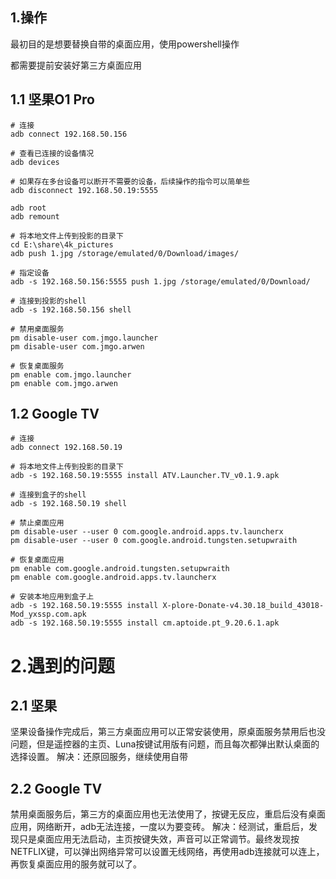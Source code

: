 ## 1.操作
最初目的是想要替换自带的桌面应用，使用powershell操作

都需要提前安装好第三方桌面应用

## 1.1 坚果O1 Pro
```shell
# 连接
adb connect 192.168.50.156

# 查看已连接的设备情况
adb devices

# 如果存在多台设备可以断开不需要的设备，后续操作的指令可以简单些
adb disconnect 192.168.50.19:5555

adb root
adb remount

# 将本地文件上传到投影的目录下
cd E:\share\4k_pictures
adb push 1.jpg /storage/emulated/0/Download/images/

# 指定设备
adb -s 192.168.50.156:5555 push 1.jpg /storage/emulated/0/Download/

# 连接到投影的shell
adb -s 192.168.50.156 shell

# 禁用桌面服务
pm disable-user com.jmgo.launcher
pm disable-user com.jmgo.arwen

# 恢复桌面服务
pm enable com.jmgo.launcher
pm enable com.jmgo.arwen
```

## 1.2 Google TV
```shell
# 连接
adb connect 192.168.50.19

# 将本地文件上传到投影的目录下
adb -s 192.168.50.19:5555 install ATV.Launcher.TV_v0.1.9.apk

# 连接到盒子的shell
adb -s 192.168.50.19 shell

# 禁止桌面应用
pm disable-user --user 0 com.google.android.apps.tv.launcherx
pm disable-user --user 0 com.google.android.tungsten.setupwraith

# 恢复桌面应用
pm enable com.google.android.tungsten.setupwraith
pm enable com.google.android.apps.tv.launcherx

# 安装本地应用到盒子上
adb -s 192.168.50.19:5555 install X-plore-Donate-v4.30.18_build_43018-Mod_yxssp.com.apk
adb -s 192.168.50.19:5555 install cm.aptoide.pt_9.20.6.1.apk
```

# 2.遇到的问题

## 2.1 坚果
坚果设备操作完成后，第三方桌面应用可以正常安装使用，原桌面服务禁用后也没问题，但是遥控器的主页、Luna按键试用版有问题，而且每次都弹出默认桌面的选择设置。
解决：还原回服务，继续使用自带


## 2.2 Google TV 
禁用桌面服务后，第三方的桌面应用也无法使用了，按键无反应，重启后没有桌面应用，网络断开，adb无法连接，一度以为要变砖。
解决：经测试，重启后，发现只是桌面应用无法启动，主页按键失效，声音可以正常调节。最终发现按NETFLIX键，可以弹出网络异常可以设置无线网络，再使用adb连接就可以连上，再恢复桌面应用的服务就可以了。